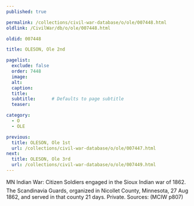 ```yaml
---
published: true

permalink: /collections/civil-war-database/o/ole/007448.html
oldlink: /CivilWar/db/o/ole/007448.html

oldid: 007448

title: OLESON, Ole 2nd

pagelist:
  exclude: false
  order: 7448
  image: 
  alt:
  caption:
  title:
  subtitle:      # Defaults to page subtitle
  teaser:

category: 
  - O 
  - OLE

previous:
  title: OLESON, Ole 1st
  url: /collections/civil-war-database/o/ole/007447.html  
next:
  title: OLESON, Ole 3rd
  url: /collections/civil-war-database/o/ole/007449.html   
---
```

MN Indian War: &#147;Citizen Soldiers engaged in the Sioux Indian war of 1862&#148;. The Scandinavia Guards, organized in Nicollet County, Minnesota, 27 Aug 1862, and served in that county 21 days. Private. Sources: (MCIW p807)